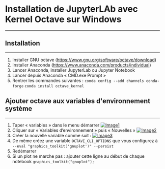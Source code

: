 # Installation de JupyterLAb avec Kernel Octave sur Windows
---

## Installation
---

1.	Installer GNU octave (https://www.gnu.org/software/octave/download) 
2.	Installer Anaconda (https://www.anaconda.com/products/individual)
3.	Lancer Anaconda, installer JupyterLab ou Jupyter Notebook
4.	Lancer depuis Anaconda « CMD.exe Prompt »
5.	Rentrer les commandes suivantes : 
`conda config --add channels conda-forge`
`conda install octave_kernel`

## Ajouter octave aux variables d'environnement système 
---

1.	Taper « variables » dans le menu démarrer
<a href="https://ibb.co/w0kHRJv"><img src="https://i.ibb.co/f1gR28c/Image1.png" alt="Image1" border="0"></a>
2.	Cliquer sur « Variables d’environnement » puis « Nouvelles »
<a href="https://ibb.co/tCgym4d"><img src="https://i.ibb.co/JkVXBKh/Image2.png" alt="Image2" border="0"></a>
3.	Créer la nouvelle variable comme suit : 
<a href="https://imgbb.com/"><img src="https://i.ibb.co/y4CPg9M/Image3.png" alt="Image3" border="0"></a>
4. De même créez une variable `OCTAVE_CLI_OPTIONS` que vous configurez à `--eval "graphics_toolkit('gnuplot')" --persist`
7.	Redémarrer
8.	Si un plot ne marche pas : ajouter cette ligne au début de chaque notebook
`graphics_toolkit("gnuplot");`
